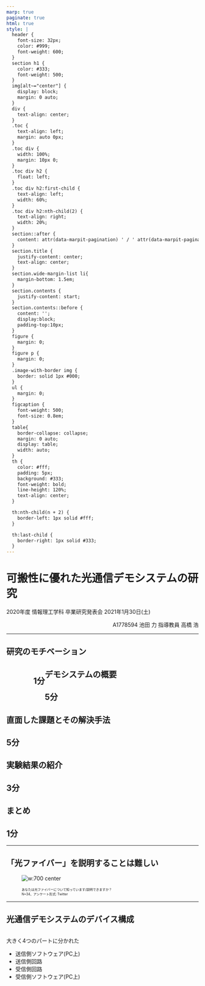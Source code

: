 ```yaml
---
marp: true
paginate: true
html: true
style: |
  header {
    font-size: 32px;
    color: #999;
    font-weight: 600;
  }
  section h1 {
    color: #333;
    font-weight: 500;
  }
  img[alt~="center"] {
    display: block;
    margin: 0 auto;
  }
  div {
    text-align: center;
  }
  .toc {
    text-align: left;
    margin: auto 0px;
  }
  .toc div {
    width: 100%;
    margin: 10px 0;
  }
  .toc div h2 {
    float: left;
  }
  .toc div h2:first-child {
    text-align: left;
    width: 60%;
  }
  .toc div h2:nth-child(2) {
    text-align: right;
    width: 20%;
  }
  section::after {
    content: attr(data-marpit-pagination) ' / ' attr(data-marpit-pagination-total) ' ページ';
  }
  section.title {
    justify-content: center;
    text-align: center;
  }
  section.wide-margin-list li{
    margin-bottom: 1.5em;
  }
  section.contents {
    justify-content: start;
  }
  section.contents::before {
    content: '';
    display:block;
    padding-top:10px;
  }
  figure {
    margin: 0;
  }
  figure p {
    margin: 0;
  }
  .image-with-border img {
    border: solid 1px #000;
  }
  ul {
    margin: 0;
  }
  figcaption {
    font-weight: 500;
    font-size: 0.8em;
  }
  table{
    border-collapse: collapse;
    margin: 0 auto;
    display: table;
    width: auto;
  }
  th {
    color: #fff;
    padding: 5px;
    background: #333;
    font-weight: bold;
    line-height: 120%;
    text-align: center;
  }

  th:nth-child(n + 2) {
    border-left: 1px solid #fff;
  }

  th:last-child {
    border-right: 1px solid #333;
  }
---
```

<!--
class: title
_paginate: skip
-->

<!--
情報理工学科 高橋研究室に所属している池田力と申します。よろしくお願いします。
本日は可搬性に優れた光通信デモシステムの研究について発表いたします。
-->

# 可搬性に優れた光通信デモシステムの研究

2020年度 情報理工学科 卒業研究発表会 2021年1月30日(土)

<span style="text-align: right; width: 800px; margin: 0 auto;">

A1778594 池田 力
指導教員 高橋 浩

</span>

---
<!--
_header: 本日の流れ
footer: 可搬性に優れた光通信デモシステムの研究
class: contents
-->

<!--
はじめに、本日の流れについて紹介します。
まず、研究のモチベーション、次に、デモシステムの概要、そして、直面した課題、実験結果の紹介、最後に、まとめとなっております。
-->

<div class="toc">

<div>
<h2>
研究のモチベーション
</h2>
<h2 style="text-align: right; width: 20%;float: left;">
1分
</h2>
</div>

<div>
<h2>
デモシステムの概要
</h2>
<h2>
5分
</h2>
</div>

<div>
<h2>
直面した課題とその解決手法
</h2>
<h2>
5分
</h2>
</div>

<div>
<h2>
実験結果の紹介
</h2>
<h2>
3分
</h2>
</div>

<div>
<h2>
まとめ
</h2>
<h2>
1分
</h2>
</div>

</div>

---
<!--
_header: 研究のモチベーション
-->

<!--
本研究は「光ファイバーを説明することが難しい」という課題を解決するために行われました。
実際に、Twitterで簡易的なアンケートを取ってみたところ、知っているが説明できないという方が最も多く、61.8%となりました。
この、光ファイバーという単語はなんとなく知っているけど、いざ説明するとなると難しいという課題は僕自身も感じていることです。
この課題は光ファイバーのデモシステムを作れば解決するのではないかと考え、デモシステムを作ることとしました。
次のスライドから実際に作ったデモシステムを紹介します。
-->

## 「光ファイバー」を説明することは難しい

<div>
<figure>

![w:700 center](./assets/images/fiber-pie.png)

<figcaption style="font-size: 0.6em">
あなたは光ファイバーについて知っています/説明できますか？<br>
N=34、アンケート形式: Twitter
</figcaption>
</figure>
</div>

---
<!--
_header: デモシステムの概要
-->

<!--
本研究で作った光通信デモシステムは大きく4つのパート、送信側ソフトウェア、送信側回路、受信側回路、受信側ソフトウェアにわかれています。
右上にデバイス構成の模式図を示しました。
左側の送信側パソコンから右側の受信側パソコンへ情報を光通信によって伝送する、デモシステムを作成しました。
実際に使用したデバイスの例も右下に示してあります。今回は実験中に回路を組み替えやすいようにブレッドボードを用いて実験しました。
続いて、処理の流れについて詳しく説明します。
-->

## 光通信デモシステムのデバイス構成

<div>
<div style="width: 40%; margin: 0; float: left; text-align: left;">

大きく4つのパートに分かれた

- 送信側ソフトウェア(PC上)
- 送信側回路
- 受信側回路
- 受信側ソフトウェア(PC上)

</div>

<div style="width: 60%; height: 100%; float: left; display: flex; justify-content: center; align-items: center;">
<div>
<figure>

![w:580 center](./assets/images/demo-system.png)

<figcaption>
デバイス構成の模式図
</figcaption>
</figure>
<figure>

![w:580 center](./assets/images/actual-system.jpg)

<figcaption>
実際に使用したデバイスの例
</figcaption>
</figure>
</div>
</div>
</div>

---
<!--
_header: デモシステムの概要
-->

<!--
処理の流れはおおまかに下部の図のようになっています。
まず、送信側ソフトウェアで伝送するデータを受け付けます。そのデータを元に変調信号の生成を行い、変調信号を音声出力ポートから出力します。
次に、送信側回路で、送信側パソコンから出力された電圧信号を元にLEDを明滅させます。
そして、光信号が受信側回路に届き、光信号が電気信号へ変換されます。
最後に、電気信号が音声入力ポートから受信側パソコンに入り、その信号から元のデータを復調し、受信画面に表示します。
4つのパートについて詳しく説明していきます。
-->

## 以下の流れで光ファイバー通信を再現している
- 送信側ソフトウェアでデータ受付、変調、音声出力を行う
- 送信側回路で変調信号でLEDを明滅させる
- 受信側回路で光信号を電気信号へ変換する
- 受信側ソフトウェアで音声入力、復調、データの表示を行う

<div>
<figure>

![w:750 center](./assets/images/block-diagram.jpg)

<figcaption>
処理の流れ
</figcaption>
</figure>
</div>

---
<!--
_header: デモシステムの概要
-->

<!--
送信側ソフトウェアです。
HTMLとJavaScriptで送信画面を作り、テキストや画像を入力できるようにしました。
受け取ったデータを送信側パソコン上で動いているWebサーバーに一旦送ります。
一旦Webサーバーにデータを送っているのは、Pythonを用いて処理を行うためです。
データをビット列として解釈し変調を行うことで、送信信号波形を生成します。送信信号波形の電圧変化を音声波形と見なし、WAVE形式のデータを作成します。
完成したWAVE形式のデータは送信画面に戻り、送信画面で再生され、音声出力ポートから電気信号として出力されます。

-->
## 送信側ソフトウェア
- HTML、JavaScriptで作った送信側画面でデータを受け取り、Webサーバーへ送る
- Webサーバー上で送信信号波形を生成し、電圧変化を音声波形と見なして、<br>WAVE形式のデータを作成する
- WAVE形式のデータを送信側画面に戻し、送信側画面で再生する

<div>
<figure>

![w:540](./assets/images/data-wave-transform.png)

<figcaption>
データのやり取りの流れ
</figcaption>
</figure>
</div>

---
<!--
_header: デモシステムの概要
-->

<!--
送信側パソコンから出力された電気信号は左図のような回路で光信号に変換されます。
電気信号はもともと振幅が1Vなので、そのままLEDを明滅させることはできません。右図の電圧と照度の関係を見ると分かりやすいです。電圧が+1V〜-1Vの範囲ではLEDは上手く光らないため、元の電圧信号が失われてしまいます。
そこで、3.2Vだけ電圧をシフトさせています。そうすることで、電圧が4.2V〜2.2Vの範囲になり、電圧と照度の関係が比例関係になります。比例関係になり、波形が歪むことなく電気信号を変換できます。
-->

## 送信側の回路
送信側のコンピュータの音声出力ポートから出た電気信号を電圧を3.2Vだけシフトさせることで、LEDの照度と電圧が線形的に比例するようにしている

<div>
<div style="width: 50%; height: 100%; float: left; display: flex; justify-content: center; align-items: center;">
<figure>

![w:450](./assets/images/sender-circuit.png)

<figcaption>
送信側回路図
</figcaption>
</figure>
</div>

<div style="width: 50%; height: 100%; float: left; display: flex; justify-content: center; align-items: center;">
<figure>

![w:350](./assets/images/led-lux.png)

<figcaption>
入力電圧と照度の関係
</figcaption>
</figure>
</div>
</div>

---
<!--
_header: デモシステムの概要
-->

<!--
続いて、受信側回路について説明します。
受信側回路ではフォトダイオードを用いて光信号を電気信号へ変換しています。
今回はOPT101というフォトダイオードを用いました。OPT101はチップICとなっており、背面に光を当てることで照度に応じた電圧を5番ピンから出力します。
5番ピンからの出力電圧はR1の100KΩ抵抗を通って2番ピンに返されています。このような抵抗を帰還抵抗と呼び、100kΩにすることで増幅率が受信側パソコンの許容電圧に収まるようにしています。
また、5番ピンの出力電圧はC1のコンデンサを通ってから受信側パソコンに入力されます。このコンデンサはノイズがパソコンの回路を壊さないようにするために挿入されています。
-->

## 受信側の回路
OPT101という型番のフォトダイオードを使用し、光信号を電気信号へ変換した
図の帰還抵抗R1で増幅率を調節している
C1はノイズを除去するために挿入されている

<div>
<figure>

![w:700](./assets/images/receiver-circuit.png)

<figcaption>
受信側回路図
</figcaption>
</figure>
</div>


---
<!--
_header: デモシステムの概要
-->

<!--
受信側回路から出力された電気信号は受信側パソコンの音声入力ポートから入力されます。
パソコンの録音機能を用いて電圧波形を記録し、受信側パソコン上で動いているWebサーバーに送信されます。サーバーに送っている理由は送信側と同じくPythonで処理をするためです。
受信波形をPythonで復調処理し、元のデータを復元します。復調の詳細については後ほど解説します。
復調されたデータを受信側画面に戻し表示します。
以上のような流れで光ファイバーの通信を再現しました。

-->
## 受信側ソフトウェア
- 受信した電気信号をPCの録音機能を利用して記録し、<br>HTMLとJavaScriptで作った受信側画面からWebサーバーへ送る
- Webサーバー上のPythonスクリプトで復調を行う
- 復調されたデータを受信側画面に戻し、表示する

<div>
<figure>

![w:600](./assets/images/demodulation.png)

<figcaption>
データのやり取りの流れ
</figcaption>
</figure>
</div>

---
<!--
_header: デモシステムの概要
-->

<!--
サブキャリアについて
-->

<!--
続いて、変調方式について説明します。
今回、変調方式にはサブキャリアを使った振幅変調方式を採用しました。副搬送波周波数4,800Hz、データの変調周波数4,800Hzとしました。
サブキャリアというのは副搬送波を変調した信号でさらに搬送波を変調する方式のことで、少し特殊な変調方式になっています。

このような変わった変調方式を採用したのは、低周波成分が欠落することを防ぐためです。
下の図をご覧ください。上の波形が受信波形で下の波形が送信した波形です。受信波形を見ると、高い電圧が連続したところでいびつな形になっていることが分かります。
このように変形するのは受信側回路のコンデンサがハイパスフィルタの役割をし、低周波成分がカットされてしまったためと考えられます。

サブキャリアを採用することで、⾳声⼊⼒ポートを通る信号が副搬送波周波数の正弦波か、振幅が0の信号かどちらかになり、低周波成分を無くすことができます。
低周波成分がなくなることで、コンデンサの影響を無視できるようになりました。
-->

## 変調方式について
- サブキャリアを使った振幅変調方式を採用し、<br>副搬送波周波数$4{,}800\rm{Hz}$、データの変調周波数$4{,}800\rm{Hz}$とした
- 副搬送波を変調した信号でさらに搬送波(今回の場合、光)を変調する方式のことである

### サブキャリアを採用した理由
- 低周波成分が欠落することを防ぐため

<div>
<figure>

![w:800 center](./assets/images/2020-11-09-16-44-29.png)

<figcaption>
同じ信号が連続し、信号が不安定になる例
</figcaption>
</figure>
</div>

---
<!--
_header: 直面した課題とその解決手法
-->

<!--
サブキャリアを用いることでコンデンサの問題を解決しましたが、それ以外にも復調にあたり困難が伴いました。
右図の通り、受信波形は0Vの位置がずれてしまう問題や、上下対象とは限らないという問題がありました。
また、1つ目の山と4つめの山を見比べると、最大振幅が大きく異なることが分かります。

さらに、サンプル落ちというのも大きな問題でした。次のスライドで説明します。
-->

## 受信波形からデータを復元するにあたり、以下のような問題が発生した

<div>
<div style="width: 50%; margin: 0; float: left; text-align: left;">

- 0Vの位置がずれてしまう
- 上下対称とは限らない
- 最大振幅のブレが大きい
- サンプル落ちが発生する場合がある

</div>


<div style="width: 50%; height: 100%; float: left; display: flex; justify-content: center; align-items: center;">
<figure>

![center](./assets/images/stft-raw-wave.png)

<figcaption>
受信波形の例
</figcaption>
</figure>
</div>
</div>

---
<!--
_header: 直面した課題とその解決手法
-->

<!--
サンプル落ちとは僕が勝手に名付けた現象のことです。
右図のようにサンプルの値に0が連続する区間が発生します。通常、送信側で0を示していても、ノイズが入るため、0だけが連続することは不自然です。
このような現象が発生する根本的な原因は分かりませんでした。しかし、おそらくA/Dコンバータのクロック誤差を補うために生成しているものと推測されます。
実際、この部分を無視しても問題なく復調することができました。

サンプル落ちは無視できましたが、0Vの基準がずれてしまったり、最大振幅のズレが大きいという問題は残っています。それを解決したのが
-->

### サンプル落ちが発生する場合がある

<div>
<div style="width: 55%; margin: 0; float: left; text-align: left;">

サンプルの値0が連続する区間が発生している
### 0が連続する区間が発生する理由
不明
おそらくA/Dコンバーターのクロック誤差を
補正するために作られていると推測する

</div>
<div style="width: 45%; height: 100%; float: left; display: flex; justify-content: center; align-items: center;">
<figure>

![center](./assets/images/sample-drop.png)

<figcaption>
サンプル落ちの例
</figcaption>
</figure>
</div>
</div>

---
<!--
_header: 直面した課題とその解決手法
-->

<!--
短時間フーリエ変換です。
ハニング窓関数を用いて80サンプルごとに切り出し、それぞれにフーリエ変換を用いることで特定周波数を抽出しました。

先程紹介した音声波形を短時間フーリエ変換を使い左図のような状態に変換しました。横軸が時間、縦軸が周波数、色の濃さが強さになっています。
左図からさらに変調周波数であった4,800Hzに関係する周波数成分を切り出したものが右図になります。
右図を見ると、0と1の符号がはっきり分かれていることが分かります。
この図の場合150,000あたりをしきい値に設定すると0と1の符号を判別でき、復調が行えそうです。
-->

## 短時間フーリエ変換による特定周波数の抽出

ハニング窓関数により80サンプルごとに切り出し、
それぞれにフーリエ変換を用いることで特定周波数を抽出した

<div style="display: flex; justify-content: center; align-items: center;">

<figure>

![w:350 center](./assets/images/stft-freq-time.png)

<figcaption>
周波数強度の時間変化
</figcaption>
</figure>

<figure>

![w:350 center](./assets/images/stft-analysis.png)

<figcaption>

$3{,}900\rm{Hz}$ - $5{,}700\rm{Hz}$ の<br>周波数強度の合計

</figcaption>
</figure>
</div>

ノイズの影響が少なくなり、しきい値を固定して復調ができるようになった

---
<!--
_header: 直面した課題とその解決手法
-->

<!--
ところが、それだけの工夫では大きいサイズのデータは復調できませんでした。
左の40KBのJPEG画像を伝送してみたところ、右のように復調途中でファイルが壊れてしまいました。
-->

## それだけの工夫では大きいサイズのデータを復号できなかった

### 全体40KBのうち、3KB程度を伝送した時点でファイルが壊れてしまった

<div style="display: flex; justify-content: center; align-items: center;">

<figure>

![w:350 center](./assets/images/doraemon-original.jpeg)

<figcaption>
オリジナルの画像
</figcaption>
</figure>

<figure>

![w:350 center](./assets/images/dora-2-10-5.jpg)

<figcaption>
復元された画像
</figcaption>
</figure>
</div>

---
<!--
_header: 直面した課題とその解決手法
-->

<!--
このように復調できなかったのは位相が徐々にずれてしまったためです。
受信側パソコンのA/D変換回路のサンプリングクロック精度の問題で、480,000Hzでサンプリングをしていても実際にサンプリングされているときには479,000Hzと小さくなっていたり、逆に大きくなっていることがあるのです。
-->

## 大きいサイズのデータを復元できない理由
受信側PCのA/D変換回路のサンプリングのクロック精度不足の影響で、
徐々に位相がずれていき、`0`・`1`の境界が近づいていくという現象が発生したから

<div>
<figure>

![w:450 center](./assets/images/phase-slipping.jpg)

<figcaption>
位相がずれ、境界が近づいて行く様子
</figcaption>
</figure>
</div>

---
<!--
_header: 直面した課題とその解決手法
-->

<!--
この問題を解決したのも短時間フーリエ変換です。
フーリエ変換を行うと、複素数の列として結果が出てきます。先程は周波数の強度、複素数の絶対値しかみていませんでした。
この複素数の偏角を求めることで特定周波数の位相のずれを計算することができます。

左の図の青い点は黒い破線から-36°だけ位相がずれています。これをフーリエ変換したものが、真ん中の数字の列です。
青い点の周波数成分は上から3番目の複素数となっており、この複素数の偏角を計算することで、-36°だけずれていることがわかります。
このズレの計算を元に短時間フーリエ変換で切り出す範囲を調整することで位相のズレを補正することができます。

以上の通り、復調には様々な困難が伴いましたが、短時間フーリエ変換をうまく使いこなすことによって、問題なく復調できるようになりました。
次に、復調できることを確かめた実験結果について紹介します。
-->

## 短時間フーリエ変換による位相の同期

フーリエ変換の複素数の偏角を求めることで、位相のずれを計算できる

<div>
<figure>

<div style="display: flex; justify-content: center; align-items: center;">

![](./assets/images/phase.png)

![](assets/images/fft.png)

</div>

<figcaption>
フーリエ変換による位相算出のイメージ
</figcaption>
</figure>
</div>

---
<!--
_header: 実験結果の紹介
-->

<!--
実験用のデータとして3種類のデータを用意しました。
夏目漱石『吾輩は猫である』の冒頭815バイト分のテキストデータ、
480x320ピクセルの軽量画像、
480x320ピクセルの大容量画像です。
軽量画像と大容量画像が同じ画素数なのに容量が異なるのはJPEG形式で画像を圧縮しているためです。
-->

## 実験用に3種類のデータを用意した

<div style="display: flex; justify-content: center; align-items: center;">

<figure style="width: 800px; padding: 3%">

<div style="font-size: 0.55em;text-align: left;">

吾輩は猫である。名前はまだ無い。
どこで生れたかとんと見当がつかぬ。何でも薄暗いじめじめした所でニャーニャー泣いていた事だけは記憶している。吾輩はここで始めて人間というものを見た。しかもあとで聞くとそれは書生という人間中で一番獰悪な種族であったそうだ。この書生というのは時々我々を捕えて煮て食うという話である。しかしその当時は何という考もなかったから別段恐しいとも思わなかった。ただ彼の掌に載せられてスーと持ち上げられた時何だかフワフワした感じがあったばかりである。掌の上で少し落ちついて書生の顔を見たのがいわゆる人間というものの見始であろう
</div>

<figcaption>
テキストデータ<br>
夏目漱石『吾輩は猫である』の冒頭 (815B)
</figcaption>
</figure>

<figure class="image-with-border">

![](./assets/images/A.jpeg)

<figcaption>
軽量画像 (4.08KB)<br>
480x320ピクセル
</figcaption>
</figure>

<figure class="image-with-border">

![](./assets/images/doraemon-large.jpeg)

<figcaption>
大容量画像 (34.6KB)<br>
480x320ピクセル
</figcaption>
</figure>
</div>

同じ画素数で容量が異なるのは、JPEG形式で画像を圧縮しているため


---
<!--
_header: 実験結果の紹介
-->


<!--
3つのデータそれぞれを10回ずつ伝送しました。
ご覧の通り、30回中29回成功し、高い安定性を示しました。
軽量画像で1回だけ伝送が失敗しているのは、プリアンブルというデータの頭の部分を検知することに失敗したためです。逆に、プリアンブルの検知に成功すれば、データの伝送途中にエラーが発生しなかったとも言えます。
-->

## データを伝送が行えることを確認した

<div style="margin-bottom: 25px">
<figure>
<figcaption>
10回ずつデータを送った際の成否と送信時間
</figcaption>

| 種類       | サイズ | 試行回数 | 成功回数 | 伝送にかかった時間 |
| ---------- | -----: | -------: | -------: | -----------------: |
| テキスト   |   815B |     10回 |     10回 |                1秒 |
| 軽量画像   | 4.08KB |     10回 |      9回 |              5.2秒 |
| 大容量画像 | 34.6KB |     10回 |     10回 |               39秒 |

</figure>
</div>

- 軽量画像で1回失敗したのは、プリアンブルの検知に失敗したため
- プリアンブルの検知さえ成功すれば、データ全体の伝送を行えることがわかった

---
<!--
_header: まとめ
-->

<!--
まとめです。
本研究では可搬性に優れた光通信デモシステムを構築しました。
通信用途を想定していないデバイスを用いて安定的な通信システムを作るには多くの困難が伴いました。
そこで、
変調方式を工夫したり、短時間フーリエ変換といった手法を用いたりすることで、可搬性と安定性を両立したデモシステムを構築することができました。
また、
実験においても基本的な動作確認で高い安定性を確認することができ、完成度が高いデモシステムを作ることができたと言えます。
-->

## 可搬性に優れた光通信デモシステムの研究

- 通信用途を想定していないデバイスを用いて安定的な通信システムを作るには多くの困難が伴った
- 変調方式を工夫したり、短時間フーリエ変換といった手法を用いたりすることで、可搬性と安定性を両立したデモシステムを構築することができた
- 実験においても基本的な動作確認で高い安定性を確認することができ、完成度が高いデモシステムを作ることができたと言える
